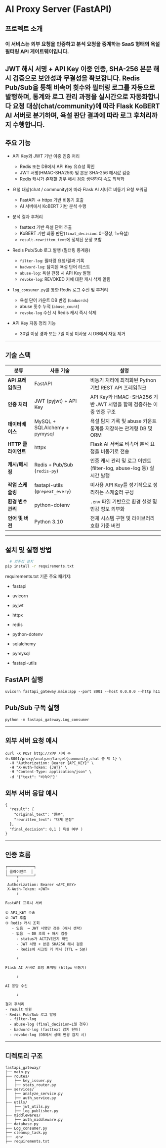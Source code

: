 # AI Proxy Server (FastAPI)

##  프로젝트 소개

### 이 서비스는 외부 요청을 인증하고 분석 요청을 중계하는 SaaS 형태의 욕설 필터링 API 게이트웨이입니다.
JWT 해시 서명 + API Key 이중 인증, SHA-256 본문 해시 검증으로 보안성과 무결성을 확보합니다.
Redis Pub/Sub을 통해 비속어 횟수와 필터링 로그를 자동으로 발행하며, 통계와 로그 관리 과정을 실시간으로 자동화합니다
요청 대상(chat/community)에 따라 Flask KoBERT AI 서버로 분기하며, 욕설 판단 결과에 따라 로그 후처리까지 수행합니다.
---

## 주요 기능

- API Key와 JWT 기반 이중 인증 처리
    - Redis 또는 DB에서 API Key 유효성 확인
    - JWT 서명(HMAC-SHA256) 및 본문 SHA-256 해시값 검증
    - Redis 캐시가 존재할 경우 해시 검증 생략하여 속도 최적화


- 요청 대상(chat / community)에 따라 Flask AI 서버로 비동기 요청 포워딩
    - FastAPI → httpx 기반 비동기 호출
    - AI 서버에서 KoBERT 기반 분석 수행


- 분석 결과 후처리
    - fasttext 기반 욕설 단어 추출
    - KoBERT 기반 최종 판단(`final_decision`: 0=정상, 1=욕설)
    - `result.rewritten_text`에 정제된 문장 포함


- Redis Pub/Sub 로그 발행 (필터링 통계용)
    - `filter-log`: 필터링 요청/결과 기록
    - `badword-log`: 탐지된 욕설 단어 리스트
    - `abuse-log`: 욕설 판정 시 API Key 발행
    - `revoke-log`: REVOKED 키에 대한 캐시 삭제 알림


- `log_consumer.py`를 통한 Redis 로그 수신 및 후처리
    - 욕설 단어 카운트 DB 반영 (`badwords`)
    - abuse 횟수 누적 (`abuse_count`)
    - `revoke-log` 수신 시 Redis 캐시 즉시 삭제


- API Key 자동 정리 기능
    - 30일 이상 경과 또는 7일 이상 미사용 시 DB에서 자동 제거



---

## 기술 스택

| 분류             | 사용 기술                            | 설명 |
|------------------|----------------------------------------|------|
| **API 프레임워크** | FastAPI                              | 비동기 처리에 최적화된 Python 기반 REST API 프레임워크 |
| **인증 처리**      | JWT (pyjwt) + API Key                | API Key와 HMAC-SHA256 기반 JWT 서명을 함께 검증하는 이중 인증 구조 |
| **데이터베이스**   | MySQL + SQLAlchemy + pymysql        | 욕설 탐지 기록 및 abuse 카운트 통계를 저장하는 관계형 DB 및 ORM |
| **HTTP 클라이언트**| httpx                                | Flask AI 서버로 비속어 분석 요청을 비동기로 전송 |
| **캐시/메시징**    | Redis + Pub/Sub (`redis-py`)        | 인증 캐시 관리 및 로그 이벤트(filter-log, abuse-log 등) 실시간 발행 |
| **작업 스케줄링**  | fastapi-utils (`@repeat_every`)      | 미사용 API Key를 정기적으로 정리하는 스케줄러 구성 |
| **환경 변수 관리** | python-dotenv                        | `.env` 파일 기반으로 환경 설정 및 민감 정보 외부화 |
| **언어 및 버전**   | Python 3.10                          | 전체 시스템 구현 및 라이브러리 호환 기준 버전 |


---

##  설치 및 실행 방법

```bash
  # 의존성 설치
pip install -r requirements.txt
```
requirements.txt 기준 주요 패키지:

- fastapi

- uvicorn

- pyjwt

- httpx

- redis

- python-dotenv

- sqlalchemy

- pymysql

- fastapi-utils

## FastAPI 실행
```
uvicorn fastapi_gateway.main:app --port 8001 --host 0.0.0.0 --http h11
```

## Pub/Sub 구독 실행
```
python -m fastapi_gateway.Log_consumer
```
---

  ## 외부 서버 요청 예시
```
curl -X POST http://외부 서버 주소:8001/proxy/analyze/target{community,chat 중 택 1} \
  -H "Authorization: Bearer {API_KEY}" \
  -H "X-Auth-Token: {JWT}" \
  -H "Content-Type: application/json" \
  -d '{"text": "비속어"}'

```


## 외부 서버 응답 예시

```
{
  "result": {
    "original_text": "원본",
    "rewritten_text": "대체 문장"
  },
  "final_decision": 0,1 ( 욕설 여부 )
}

```
---

##  인증 흐름
```text
┌────────────┐
│ 클라이언트  │
└────┬───────┘
     ↓
 Authorization: Bearer <API_KEY>
 X-Auth-Token: <JWT>
     ↓
     
FastAPI 프록시 서버

① API_KEY 추출  
② JWT 추출  
③ Redis 캐시 조회  
   - 있음  → JWT 서명만 검증 (해시 생략)  
   - 없음  → DB 조회 + 해시 검증  
     - status가 ACTIVE인지 확인  
     - JWT 서명 + 본문 SHA256 해시 검증  
     - Redis에 시크릿 키 캐시 (TTL = 5분)

     ↓

Flask AI 서버로 요청 포워딩 (httpx 비동기)

     ↓

AI 응답 수신

     ↓

결과 후처리  
- result 반환
- Redis Pub/Sub 로그 발행
  - filter-log
  - abuse-log (final_decision=1일 경우)
  - badword-log (fasttext 감지 단어)
  - revoke-log (DB에서 상태 변경 감지 시)
```
---
##  디렉토리 구조

```text
fastapi_gateway/
├── main.py
├── routes/
│   ├── key_issuer.py
│   ├── stats_router.py
├── services/
│   ├── analyze_service.py
│   ├── auth_service.py
├── utils/
│   ├── jwt_utils.py
│   ├── log_publisher.py
├── middlewares/
│   ├── auth_middleware.py
├── database.py
├── Log_consumer.py
├── cleanup_task.py
├── .env
├── requirements.txt
